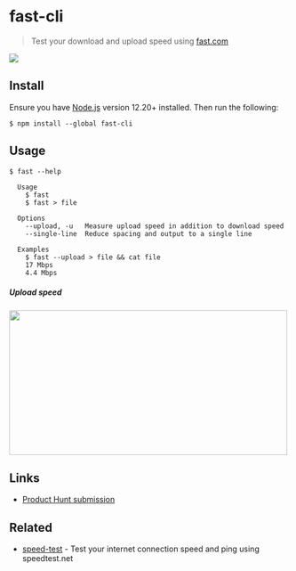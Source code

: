 # fast-cli

> Test your download and upload speed using [fast.com](https://fast.com)

![](screenshot.gif)

## Install

Ensure you have [Node.js](https://nodejs.org) version 12.20+ installed. Then run the following:

```
$ npm install --global fast-cli
```

## Usage

```
$ fast --help

  Usage
    $ fast
    $ fast > file

  Options
    --upload, -u   Measure upload speed in addition to download speed
    --single-line  Reduce spacing and output to a single line

  Examples
    $ fast --upload > file && cat file
    17 Mbps
    4.4 Mbps
```

##### Upload speed

<img src="screenshot-upload.gif" width="500" height="260">

## Links

- [Product Hunt submission](https://www.producthunt.com/posts/fast-cli-2)

## Related

- [speed-test](https://github.com/sindresorhus/speed-test) - Test your internet connection speed and ping using speedtest.net
